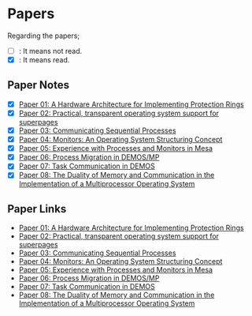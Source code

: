 # Papers

Regarding the papers;
- [ ] : It means not read.
- [x] : It means read.

## Paper Notes
- [x] [Paper 01: A Hardware Architecture for Implementing Protection Rings](Paper_01.md)
- [x] [Paper 02: Practical, transparent operating system support for superpages](Paper_02.md)
- [x] [Paper 03: Communicating Sequential Processes](Paper_03.md)
- [x] [Paper 04: Monitors: An Operating System Structuring Concept](Paper_04.md)
- [x] [Paper 05: Experience with Processes and Monitors in Mesa](Paper_05.md)
- [x] [Paper 06: Process Migration in DEMOS/MP](Paper_06.md)
- [x] [Paper 07: Task Communication in DEMOS](Paper_07.md)
- [x] [Paper 08: The Duality of Memory and Communication in the Implementation of a Multiprocessor Operating System](Paper_08.md)

## Paper Links
- [Paper 01: A Hardware Architecture for Implementing Protection Rings](https://online.yildiz.edu.tr/upload/ytu/Evaluation/e949a2a6-e21e-4850-b620-2d1ac8325a9e.pdf)
- [Paper 02: Practical, transparent operating system support for superpages](https://web.stanford.edu/class/cs240/readings/navarro.pdf)
- [Paper 03: Communicating Sequential Processes](https://www.cs.cmu.edu/~crary/819-f09/Hoare78.pdf)
- [Paper 04: Monitors: An Operating System Structuring Concept](https://dl.acm.org/doi/pdf/10.1145/355620.361161)
- [Paper 05: Experience with Processes and Monitors in Mesa](https://people.eecs.berkeley.edu/~brewer/cs262/Mesa.pdf)
- [Paper 06: Process Migration in DEMOS/MP](https://dl.acm.org/doi/pdf/10.1145/773379.806619)
- [Paper 07: Task Communication in DEMOS](https://dl.acm.org/doi/pdf/10.1145/800214.806544)
- [Paper 08: The Duality of Memory and Communication in the Implementation of a Multiprocessor Operating System](https://dl.acm.org/doi/pdf/10.1145/37499.37507)
